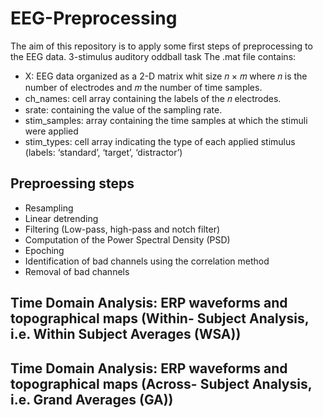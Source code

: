 # EEG-Preprocessing
The aim of this repository is to apply some first steps of preprocessing to the EEG data.
3-stimulus auditory oddball task
The .mat file contains:
- X: EEG data organized as a 2-D matrix whit size 𝑛 × 𝑚 where 𝑛 is the number of electrodes and 𝑚 the number of time samples.
- ch_names: cell array containing the labels of the 𝑛 electrodes.
- srate: containing the value of the sampling rate.
- stim_samples: array containing the time samples at which the stimuli were applied
- stim_types: cell array indicating the type of each applied stimulus (labels: ‘standard’, ‘target’, ‘distractor’)

## Preproessing steps
- Resampling
- Linear detrending
- Filtering (Low-pass, high-pass and notch filter)
- Computation of the Power Spectral Density (PSD)
- Epoching
- Identification of bad channels using the correlation method
- Removal of bad channels

## Time Domain Analysis: ERP waveforms and topographical maps (Within- Subject Analysis, i.e. Within Subject Averages (WSA))


## Time Domain Analysis: ERP waveforms and topographical maps (Across- Subject Analysis, i.e. Grand Averages (GA))
